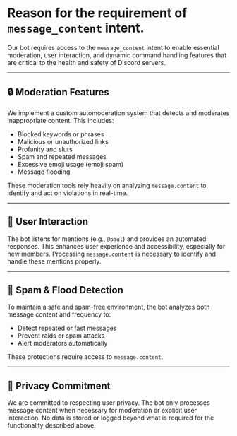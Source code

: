 # Reason for the requirement of `message_content` intent.

Our bot requires access to the `message_content` intent to enable essential moderation, user interaction, and dynamic command handling features that are critical to the health and safety of Discord servers.

---

## 🔒 Moderation Features

We implement a custom automoderation system that detects and moderates inappropriate content. This includes:

- Blocked keywords or phrases  
- Malicious or unauthorized links  
- Profanity and slurs  
- Spam and repeated messages  
- Excessive emoji usage (emoji spam)  
- Message flooding  

These moderation tools rely heavily on analyzing `message.content` to identify and act on violations in real-time.

---

## 🤖 User Interaction

The bot listens for mentions (e.g., `@paul`) and provides an automated responses. This enhances user experience and accessibility, especially for new members. Processing `message.content` is necessary to identify and handle these mentions properly.

---

## 🚨 Spam & Flood Detection

To maintain a safe and spam-free environment, the bot analyzes both message content and frequency to:

- Detect repeated or fast messages  
- Prevent raids or spam attacks  
- Alert moderators automatically  

These protections require access to `message.content`.

---

## 🔐 Privacy Commitment

We are committed to respecting user privacy. The bot only processes message content when necessary for moderation or explicit user interaction. No data is stored or logged beyond what is required for the functionality described above.